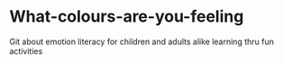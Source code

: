 # What-colours-are-you-feeling
Git about emotion literacy for children and adults alike learning thru fun activities
